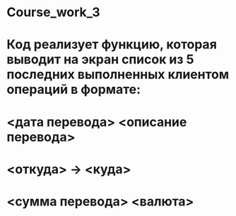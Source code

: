 # Course_work_3

# Код реализует функцию, которая выводит на экран список из 5 последних выполненных клиентом операций в формате:

# <дата перевода> <описание перевода>
# <откуда> -> <куда>
# <сумма перевода> <валюта>
